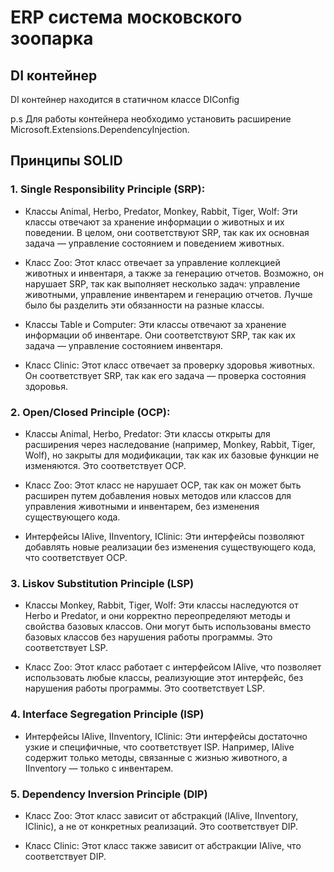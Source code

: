 # ERP система московского зоопарка
## DI контейнер
DI контейнер находится в статичном классе DIConfig

p.s Для работы контейнера необходимо установить расширение Microsoft.Extensions.DependencyInjection.
## Принципы SOLID

### 1. Single Responsibility Principle (SRP):

- Классы Animal, Herbo, Predator, Monkey, Rabbit, Tiger, Wolf:
Эти классы отвечают за хранение информации о животных и их поведении. В целом, они соответствуют SRP, так как их основная задача — управление состоянием и поведением животных.

- Класс Zoo:
Этот класс отвечает за управление коллекцией животных и инвентаря, а также за генерацию отчетов. Возможно, он нарушает SRP, так как выполняет несколько задач: управление животными, управление инвентарем и генерацию отчетов. Лучше было бы разделить эти обязанности на разные классы.

- Классы Table и Computer:
Эти классы отвечают за хранение информации об инвентаре. Они соответствуют SRP, так как их задача — управление состоянием инвентаря.

- Класс Clinic:
Этот класс отвечает за проверку здоровья животных. Он соответствует SRP, так как его задача — проверка состояния здоровья.

### 2. Open/Closed Principle (OCP):
- Классы Animal, Herbo, Predator:
Эти классы открыты для расширения через наследование (например, Monkey, Rabbit, Tiger, Wolf), но закрыты для модификации, так как их базовые функции не изменяются. Это соответствует OCP.

- Класс Zoo:
Этот класс не нарушает OCP, так как он может быть расширен путем добавления новых методов или классов для управления животными и инвентарем, без изменения существующего кода.

- Интерфейсы IAlive, IInventory, IClinic:
Эти интерфейсы позволяют добавлять новые реализации без изменения существующего кода, что соответствует OCP.

### 3. Liskov Substitution Principle (LSP) 
- Классы Monkey, Rabbit, Tiger, Wolf:
Эти классы наследуются от Herbo и Predator, и они корректно переопределяют методы и свойства базовых классов. Они могут быть использованы вместо базовых классов без нарушения работы программы. Это соответствует LSP.

- Класс Zoo:
Этот класс работает с интерфейсом IAlive, что позволяет использовать любые классы, реализующие этот интерфейс, без нарушения работы программы. Это соответствует LSP.

### 4. Interface Segregation Principle (ISP)
- Интерфейсы IAlive, IInventory, IClinic:
Эти интерфейсы достаточно узкие и специфичные, что соответствует ISP. Например, IAlive содержит только методы, связанные с жизнью животного, а IInventory — только с инвентарем.

### 5. Dependency Inversion Principle (DIP)
- Класс Zoo:
Этот класс зависит от абстракций (IAlive, IInventory, IClinic), а не от конкретных реализаций. Это соответствует DIP.

- Класс Clinic:
Этот класс также зависит от абстракции IAlive, что соответствует DIP.
